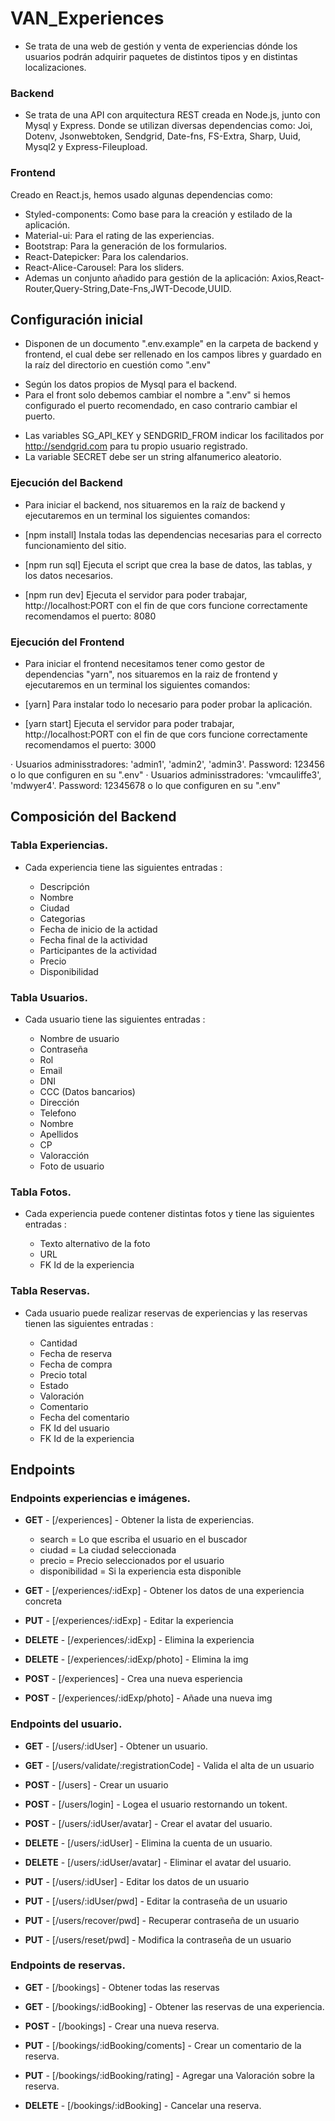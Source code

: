 # VAN_Experiences

-   Se trata de una web de gestión y venta de experiencias dónde los usuarios podrán adquirir paquetes de distintos tipos y en distintas localizaciones.

### Backend

-   Se trata de una API con arquitectura REST creada en Node.js, junto con Mysql y Express.
    Donde se utilizan diversas dependencias como: Joi, Dotenv, Jsonwebtoken, Sendgrid, Date-fns, FS-Extra, Sharp, Uuid, Mysql2 y Express-Fileupload.

### Frontend

Creado en React.js, hemos usado algunas dependencias como:

-   Styled-components: Como base para la creación y estilado de la aplicación.
-   Material-ui: Para el rating de las experiencias.
-   Bootstrap: Para la generación de los formularios.
-   React-Datepicker: Para los calendarios.
-   React-Alice-Carousel: Para los sliders.
-   Ademas un conjunto añadido para gestión de la aplicación: Axios,React-Router,Query-String,Date-Fns,JWT-Decode,UUID.

## Configuración inicial

-   Disponen de un documento ".env.example" en la carpeta de backend y frontend, el cual debe ser rellenado en los campos libres y guardado en la raíz del directorio en cuestión como ".env"

*   Según los datos propios de Mysql para el backend.
*   Para el front solo debemos cambiar el nombre a ".env" si hemos configurado el puerto recomendado, en caso contrario cambiar el puerto.

-   Las variables SG_API_KEY y SENDGRID_FROM indicar los facilitados por http://sendgrid.com para tu
    propio usuario registrado.
-   La variable SECRET debe ser un string alfanumerico aleatorio.

### Ejecución del Backend

-   Para iniciar el backend, nos situaremos en la raíz de backend y ejecutaremos en un terminal los siguientes comandos:

-   [npm install] Instala todas las dependencias necesarias para el correcto funcionamiento del sitio.
-   [npm run sql] Ejecuta el script que crea la base de datos, las tablas, y los datos necesarios.
-   [npm run dev] Ejecuta el servidor para poder trabajar, http://localhost:PORT con el fin de que cors funcione correctamente recomendamos el puerto: 8080

### Ejecución del Frontend

-   Para iniciar el frontend necesitamos tener como gestor de dependencias "yarn", nos situaremos en la raiz de frontend y ejecutaremos en un terminal los siguientes comandos:

-   [yarn] Para instalar todo lo necesario para poder probar la aplicación.
-   [yarn start] Ejecuta el servidor para poder trabajar, http://localhost:PORT con el fin de que cors funcione correctamente recomendamos el puerto: 3000

· Usuarios adminisstradores: 'admin1', 'admin2', 'admin3'. Password: 123456 o lo que configuren en su ".env"
· Usuarios adminisstradores: 'vmcauliffe3', 'mdwyer4'. Password: 12345678 o lo que configuren en su ".env"

## Composición del Backend

### Tabla Experiencias.

-   Cada experiencia tiene las siguientes entradas :

    -   Descripción
    -   Nombre
    -   Ciudad
    -   Categorias
    -   Fecha de inicio de la actidad
    -   Fecha final de la actividad
    -   Participantes de la actividad
    -   Precio
    -   Disponibilidad

### Tabla Usuarios.

-   Cada usuario tiene las siguientes entradas :

    -   Nombre de usuario
    -   Contraseña
    -   Rol
    -   Email
    -   DNI
    -   CCC (Datos bancarios)
    -   Dirección
    -   Telefono
    -   Nombre
    -   Apellidos
    -   CP
    -   Valoracción
    -   Foto de usuario

### Tabla Fotos.

-   Cada experiencia puede contener distintas fotos y tiene las siguientes entradas :

    -   Texto alternativo de la foto
    -   URL
    -   FK Id de la experiencia

### Tabla Reservas.

-   Cada usuario puede realizar reservas de experiencias y las reservas tienen las siguientes entradas :

    -   Cantidad
    -   Fecha de reserva
    -   Fecha de compra
    -   Precio total
    -   Estado
    -   Valoración
    -   Comentario
    -   Fecha del comentario
    -   FK Id del usuario
    -   FK Id de la experiencia

## Endpoints

### Endpoints experiencias e imágenes.

-   **GET** - [/experiences] - Obtener la lista de experiencias.
    -   search = Lo que escriba el usuario en el buscador
    -   ciudad = La ciudad seleccionada
    -   precio = Precio seleccionados por el usuario
    -   disponibilidad = Si la experiencia esta disponible
-   **GET** - [/experiences/:idExp] - Obtener los datos de una experiencia concreta

-   **PUT** - [/experiences/:idExp] - Editar la experiencia

-   **DELETE** - [/experiences/:idExp] - Elimina la experiencia

-   **DELETE** - [/experiences/:idExp/photo] - Elimina la img

-   **POST** - [/experiences] - Crea una nueva esperiencia

-   **POST** - [/experiences/:idExp/photo] - Añade una nueva img

### Endpoints del usuario.

-   **GET** - [/users/:idUser] - Obtener un usuario.

-   **GET** - [/users/validate/:registrationCode] - Valida el alta de un usuario

-   **POST** - [/users] - Crear un usuario

-   **POST** - [/users/login] - Logea el usuario restornando un tokent.

-   **POST** - [/users/:idUser/avatar] - Crear el avatar del usuario.

-   **DELETE** - [/users/:idUser] - Elimina la cuenta de un usuario.

-   **DELETE** - [/users/:idUser/avatar] - Eliminar el avatar del usuario.

-   **PUT** - [/users/:idUser] - Editar los datos de un usuario

-   **PUT** - [/users/:idUser/pwd] - Editar la contraseña de un usuario

-   **PUT** - [/users/recover/pwd] - Recuperar contraseña de un usuario

-   **PUT** - [/users/reset/pwd] - Modifica la contraseña de un usuario

### Endpoints de reservas.

-   **GET** - [/bookings] - Obtener todas las reservas

-   **GET** - [/bookings/:idBooking] - Obtener las reservas de una experiencia.

-   **POST** - [/bookings] - Crear una nueva reserva.

-   **PUT** - [/bookings/:idBooking/coments] - Crear un comentario de la reserva.

-   **PUT** - [/bookings/:idBooking/rating] - Agregar una Valoración sobre la reserva.

-   **DELETE** - [/bookings/:idBooking] - Cancelar una reserva.
